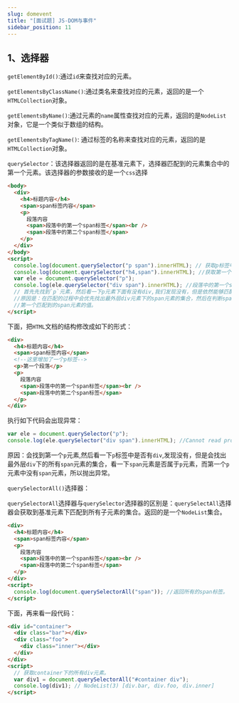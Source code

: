 ```yaml
---
slug: domevent
title: "[面试题] JS-DOM与事件"
sidebar_position: 11
---
```


## 1、选择器

`getElementById()`:通过`id`来查找对应的元素。

`getElementsByClassName()`:通过类名来查找对应的元素，返回的是一个`HTMLCollection`对象。

`getElementsByName()`:通过元素的`name`属性查找对应的元素，返回的是`NodeList`对象，它是一个类似于数组的结构。

`getElementsByTagName()`: 通过标签的名称来查找对应的元素，返回的是`HTMLCollection`对象。

`querySelector`：该选择器返回的是在基准元素下，选择器匹配到的元素集合中的第一个元素。该选择器的参数接收的是一个`css`选择

```html
<body>
  <div>
    <h4>标题内容</h4>
    <span>span标签内容</span>
    <p>
      段落内容
      <span>段落中的第一个span标签</span><br />
      <span>段落中的第二个span标签</span>
    </p>
  </div>
</body>
<script>
  console.log(document.querySelector("p span").innerHTML); // 获取p标签中第一个span标签中的内容，所以输出结果为:段落中的第一个span标签
  console.log(document.querySelector("h4,span").innerHTML); //获取第一个h4或者是span元素的内容：所以输出结果为：标题内容
  var ele = document.querySelector("p");
  console.log(ele.querySelector("div span").innerHTML); //段落中的第一个span标签。
  // 首先先找到`p`元素，然后看一下p元素下面有没有div,我们发现没有，但是依然能够匹配到span元素。
  //原因是：在匹配的过程中会优先找出最外层div元素下的span元素的集合，然后在判断span元素是否属于p元素的子元素，最后返回
  //第一个匹配到的span元素的值。
</script>
```

下面，把`HTML`文档的结构修改成如下的形式：

```html
<div>
  <h4>标题内容</h4>
  <span>span标签内容</span>
  <!--这里增加了一个p标签-->
  <p>第一个段落</p>
  <p>
    段落内容
    <span>段落中的第一个span标签</span><br />
    <span>段落中的第二个span标签</span>
  </p>
</div>
```

执行如下代码会出现异常：

```js
var ele = document.querySelector("p");
console.log(ele.querySelector("div span").innerHTML); //Cannot read property 'innerHTML' of null
```

原因：会找到第一个`p`元素,然后看一下`p`标签中是否有`div`,发现没有，但是会找出最外层`div`下的所有`span`元素的集合，看一下`span`元素是否属于`p`元素，而第一个`p`元素中没有`span`元素，所以抛出异常。

`querySelectorAll()`选择器：

`querySelectorAll`选择器与`querySelector`选择器的区别是：`querySelectAll`选择器会获取到基准元素下匹配到所有子元素的集合。返回的是一个`NodeList`集合。

```html
<div>
  <h4>标题内容</h4>
  <span>span标签内容</span>
  <p>
    段落内容
    <span>段落中的第一个span标签</span><br />
    <span>段落中的第二个span标签</span>
  </p>
</div>
<script>
  console.log(document.querySelectorAll("span")); //返回所有的span标签。
</script>
```

下面，再来看一段代码：

```html
<div id="container">
  <div class="bar"></div>
  <div class="foo">
    <div class="inner"></div>
  </div>
</div>
<script>
  // 获取container下的所有div元素。
  var div1 = document.querySelectorAll("#container div");
  console.log(div1); // NodeList(3) [div.bar, div.foo, div.inner]
</script>
```
